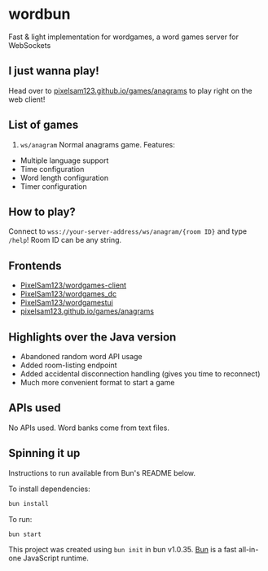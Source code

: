# wordbun

Fast & light implementation for wordgames, a word games server for WebSockets

## I just wanna play!

Head over to [pixelsam123.github.io/games/anagrams](https://pixelsam123.github.io/games/anagrams) to play right on the web client!

## List of games

1. `ws/anagram` Normal anagrams game. Features:

- Multiple language support
- Time configuration
- Word length configuration
- Timer configuration

## How to play?

Connect to `wss://your-server-address/ws/anagram/{room ID}` and type `/help`!
Room ID can be any string.

## Frontends

- [PixelSam123/wordgames-client](https://github.com/PixelSam123/wordgames-client)
- [PixelSam123/wordgames_dc](https://github.com/PixelSam123/wordgames_dc)
- [PixelSam123/wordgamestui](https://github.com/PixelSam123/wordgamestui)
- [pixelsam123.github.io/games/anagrams](https://pixelsam123.github.io/games/anagrams)

## Highlights over the Java version

- Abandoned random word API usage
- Added room-listing endpoint
- Added accidental disconnection handling (gives you time to reconnect)
- Much more convenient format to start a game

## APIs used

No APIs used. Word banks come from text files.

## Spinning it up

Instructions to run available from Bun's README below.

To install dependencies:

```bash
bun install
```

To run:

```bash
bun start
```

This project was created using `bun init` in bun v1.0.35. [Bun](https://bun.sh) is a fast all-in-one JavaScript runtime.
